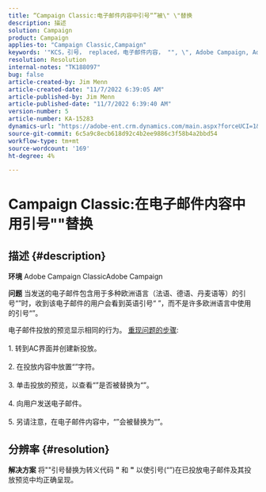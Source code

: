 ```yaml
---
title: “Campaign Classic:电子邮件内容中引号“”被\" \"替换
description: 描述
solution: Campaign
product: Campaign
applies-to: "Campaign Classic,Campaign"
keywords: '"KCS，引号， replaced，电子邮件内容， "", \", Adobe Campaign, Adobe Campaign Classic"'
resolution: Resolution
internal-notes: "TK188097"
bug: false
article-created-by: Jim Menn
article-created-date: "11/7/2022 6:39:05 AM"
article-published-by: Jim Menn
article-published-date: "11/7/2022 6:39:40 AM"
version-number: 5
article-number: KA-15283
dynamics-url: "https://adobe-ent.crm.dynamics.com/main.aspx?forceUCI=1&pagetype=entityrecord&etn=knowledgearticle&id=ff7111dc-665e-ed11-9562-6045bd0061cb"
source-git-commit: 6c5a9c8ecb618d92c4b2ee9886c3f58b4a2bbd54
workflow-type: tm+mt
source-wordcount: '169'
ht-degree: 4%

---
```


# Campaign Classic:在电子邮件内容中用引号&quot;&quot;替换

## 描述 {#description}


<b>环境</b>
Adobe Campaign ClassicAdobe Campaign

<b>问题</b>
当发送的电子邮件包含用于多种欧洲语言（法语、德语、丹麦语等）的引号“”时，收到该电子邮件的用户会看到英语引号“ ”，而不是许多欧洲语言中使用的引号“”。

电子邮件投放的预览显示相同的行为。
<u>重现问题的步骤</u>:<br><br>1. 转到AC界面并创建新投放。<br><br>2. 在投放内容中放置“”字符。<br><br>3. 单击投放的预览，以查看“”是否被替换为“”。<br><br>4. 向用户发送电子邮件。<br><br>5. 另请注意，在电子邮件内容中，“”会被替换为“”。<br>

## 分辨率 {#resolution}


<b>解决方案</b>
将&quot;&quot;引号替换为转义代码 <b>&quot;</b> 和 <b>&quot;</b> 以使引号(“”)在已投放电子邮件及其投放预览中均正确呈现。
